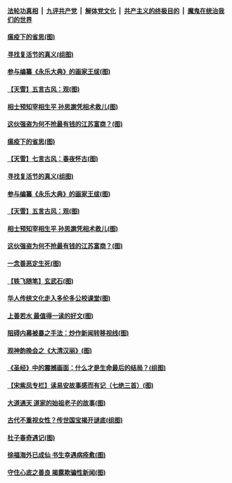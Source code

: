 

####  [法轮功真相](../../../../basic/blob/master/README.md?t=04121301) &nbsp;|&nbsp; [九评共产党](../../../../9ping.md/blob/master/README.md?t=04121301) &nbsp;|&nbsp; [解体党文化](../../../../jtdwh.md/blob/master/README.md?t=04121301)  &nbsp;|&nbsp; [共产主义的终极目的](../../../../gczydzjmd.md/blob/master/README.md?t=04121301) &nbsp;|&nbsp; [魔鬼在统治我们的世界](../../../../mgztzwmdsj.md/blob/master/README.md?t=04121301) 

#### [瘟疫下的省思(图)](../pages/p7/929065.md?t=04121301) 

#### [寻找复活节的真义(组图)](../pages/p7/907298.md?t=04121301) 

#### [参与编纂《永乐大典》的画家王绂(图)](../pages/p7/927543.md?t=04121301) 

#### [【天雪】五言古风：观(图)](../pages/p7/929298.md?t=04121301) 

#### [相士预知宰相生平 孙思邈凭相术救儿(图)](../pages/p7/929127.md?t=04121301) 

#### [这伙强盗为何不抢最有钱的江苏富商？(图)](../pages/p7/929168.md?t=04121301) 

#### [瘟疫下的省思(图)](../pages/p7/929065.md?t=04121301) 

#### [【天雪】七言古风：春夜怀古(图)](../pages/p7/929301.md?t=04121301) 

#### [寻找复活节的真义(组图)](../pages/p7/907298.md?t=04121301) 

#### [参与编纂《永乐大典》的画家王绂(图)](../pages/p7/927543.md?t=04121301) 

#### [【天雪】五言古风：观(图)](../pages/p7/929298.md?t=04121301) 

#### [相士预知宰相生平 孙思邈凭相术救儿(图)](../pages/p7/929127.md?t=04121301) 

#### [这伙强盗为何不抢最有钱的江苏富商？(图)](../pages/p7/929168.md?t=04121301) 

#### [一念善恶定生死(图)](../pages/p7/929057.md?t=04121301) 

#### [【轶飞随笔】玄武石(图)](../pages/p7/928926.md?t=04121301) 

#### [华人传统文化走入多伦多公校课堂(图)](../pages/p7/928946.md?t=04121301) 

#### [上善若水 最值得一读的好文(图)](../pages/p7/929063.md?t=04121301) 

#### [阻碍内幕被暴之手法：炒作新闻转移视线(图)](../pages/p7/928805.md?t=04121301) 

#### [观神韵晚会之《大清汉丽》(图)](../pages/p7/926207.md?t=04121301) 

#### [《圣经》中的震撼画面：什么才是生命最后的结局？(组图)](../pages/p7/928693.md?t=04121301) 

#### [【宋紫凤专栏】读易安故事感而有记（七绝三首）(图)](../pages/p7/928924.md?t=04121301) 

#### [大道通天 道家的始祖老子的故事(图)](../pages/p7/928809.md?t=04121301) 

#### [古代不重视女性？传世国宝揭开谜底(组图)](../pages/p7/928633.md?t=04121301) 

#### [杜子春奇遇记(图)](../pages/p7/928923.md?t=04121301) 

#### [徐福海外已成仙 书生幸遇病痊愈(图)](../pages/p7/928788.md?t=04121301) 

#### [守住心底之善良 揭露欺骗性新闻(图)](../pages/p7/928584.md?t=04121301) 

